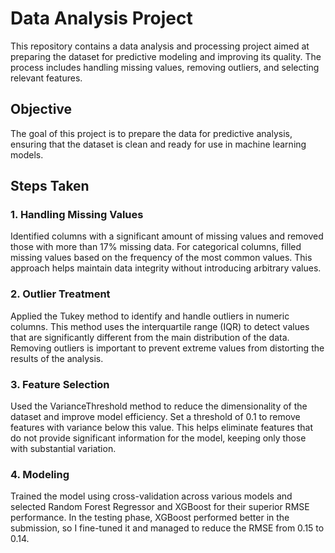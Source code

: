 # Data Analysis Project

This repository contains a data analysis and processing project aimed at preparing the dataset for predictive modeling and improving its quality. The process includes handling missing values, removing outliers, and selecting relevant features.

## Objective

The goal of this project is to prepare the data for predictive analysis, ensuring that the dataset is clean and ready for use in machine learning models.

## Steps Taken

### 1. Handling Missing Values

Identified columns with a significant amount of missing values and removed those with more than 17% missing data. For categorical columns, filled missing values based on the frequency of the most common values. This approach helps maintain data integrity without introducing arbitrary values.

### 2. Outlier Treatment

Applied the Tukey method to identify and handle outliers in numeric columns. This method uses the interquartile range (IQR) to detect values that are significantly different from the main distribution of the data. Removing outliers is important to prevent extreme values from distorting the results of the analysis.

### 3. Feature Selection

Used the VarianceThreshold method to reduce the dimensionality of the dataset and improve model efficiency. Set a threshold of 0.1 to remove features with variance below this value. This helps eliminate features that do not provide significant information for the model, keeping only those with substantial variation.

### 4. Modeling

Trained the model using cross-validation across various models and selected Random Forest Regressor and XGBoost for their superior RMSE performance. In the testing phase, XGBoost performed better in the submission, so I fine-tuned it and managed to reduce the RMSE from 0.15 to 0.14.
